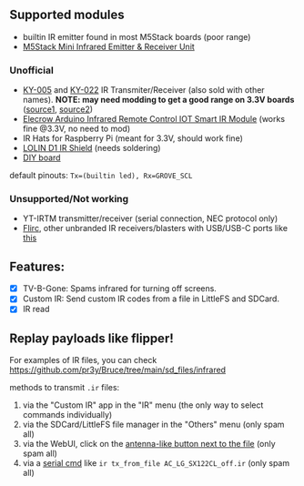 ## Supported modules

- builtin IR emitter found in most M5Stack boards (poor range)
- [M5Stack Mini Infrared Emitter & Receiver Unit](https://shop.m5stack.com/products/ir-unit)

### Unofficial

- [KY-005](https://arduinomodules.info/ky-005-infrared-transmitter-sensor-module/) and [KY-022](https://arduinomodules.info/ky-022-infrared-receiver-module/) IR Transmiter/Receiver (also sold with other names). 
**NOTE: may need modding to get a good range on 3.3V boards** ([source1](https://www.reddit.com/r/AskElectronics/comments/183mhh6/increase_voltage_power_for_ir_led_powered_by_33v/), 
 [source2](https://circuitdigest.com/forums/internet-things/how-interface-hx-53-ir-transmitter-infrared-sensor-module-esp32))
- [Elecrow Arduino Infrared Remote Control IOT Smart IR Module](https://www.elecrow.com/arduino-infrared-remote-control-iot-smart-ir-module.html) (works fine @3.3V, no need to mod)
- IR Hats for Raspberry Pi (meant for 3.3V, should work fine)
- [LOLIN D1 IR Shield](https://www.wemos.cc/en/latest/d1_mini_shield/ir.html) (needs soldering)
- [DIY board](https://tasmota.github.io/docs/IR-Remote/#related-projects)

default pinouts: `Tx=(builtin led), Rx=GROVE_SCL`

### Unsupported/Not working

 - YT-IRTM transmitter/receiver (serial connection, NEC protocol only)
 - [Flirc](https://flirc.tv), other unbranded IR receivers/blasters with USB/USB-C ports like [this](https://www.walmart.com/ip/Universal-Remote-Smartphone-IR-Controller-Adapter-USB-C-Infrared-Blaster-Control-for-Android-Phone-All-in-One-Air-Conditioner-TV-DVD-STB-Black/5426981611?selectedSellerId=101177603)

## Features:

 - [x] TV-B-Gone: Spams infrared for turning off screens.
 - [x] Custom IR: Send custom IR codes from a file in LittleFS and SDCard.
 - [x] IR read

## Replay payloads like flipper!

For examples of IR files, you can check https://github.com/pr3y/Bruce/tree/main/sd_files/infrared

methods to transmit `.ir` files:

1. via the "Custom IR" app in the "IR" menu (the only way to select commands individually)
2. via the SDCard/LittleFS file manager in the "Others" menu (only spam all)
3. via the WebUI, click on the [antenna-like button next to the file](https://github.com/pr3y/Bruce/pull/124) (only spam all)
4. via a [serial cmd](https://github.com/pr3y/Bruce/wiki/Serial) like `ir tx_from_file AC_LG_SX122CL_off.ir` (only spam all)
